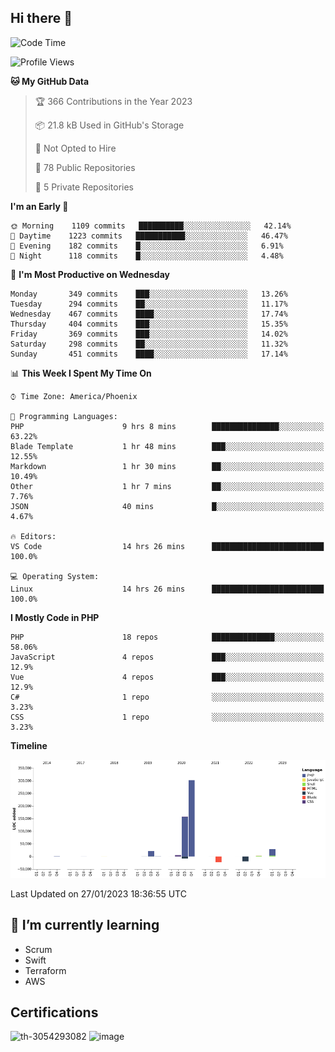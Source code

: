 ## Hi there 👋

<!--START_SECTION:waka-->
![Code Time](http://img.shields.io/badge/Code%20Time-7%2C962%20hrs%2032%20mins-blue)

![Profile Views](http://img.shields.io/badge/Profile%20Views-8-blue)

**🐱 My GitHub Data** 

> 🏆 366 Contributions in the Year 2023
 > 
> 📦 21.8 kB Used in GitHub's Storage 
 > 
> 🚫 Not Opted to Hire
 > 
> 📜 78 Public Repositories 
 > 
> 🔑 5 Private Repositories  
 > 
**I'm an Early 🐤** 

```text
🌞 Morning    1109 commits   ██████████░░░░░░░░░░░░░░░   42.14% 
🌆 Daytime    1223 commits   ███████████░░░░░░░░░░░░░░   46.47% 
🌃 Evening    182 commits    █░░░░░░░░░░░░░░░░░░░░░░░░   6.91% 
🌙 Night      118 commits    █░░░░░░░░░░░░░░░░░░░░░░░░   4.48%

```
📅 **I'm Most Productive on Wednesday** 

```text
Monday       349 commits    ███░░░░░░░░░░░░░░░░░░░░░░   13.26% 
Tuesday      294 commits    ██░░░░░░░░░░░░░░░░░░░░░░░   11.17% 
Wednesday    467 commits    ████░░░░░░░░░░░░░░░░░░░░░   17.74% 
Thursday     404 commits    ███░░░░░░░░░░░░░░░░░░░░░░   15.35% 
Friday       369 commits    ███░░░░░░░░░░░░░░░░░░░░░░   14.02% 
Saturday     298 commits    ██░░░░░░░░░░░░░░░░░░░░░░░   11.32% 
Sunday       451 commits    ████░░░░░░░░░░░░░░░░░░░░░   17.14%

```


📊 **This Week I Spent My Time On** 

```text
⌚︎ Time Zone: America/Phoenix

💬 Programming Languages: 
PHP                      9 hrs 8 mins        ███████████████░░░░░░░░░░   63.22% 
Blade Template           1 hr 48 mins        ███░░░░░░░░░░░░░░░░░░░░░░   12.55% 
Markdown                 1 hr 30 mins        ██░░░░░░░░░░░░░░░░░░░░░░░   10.49% 
Other                    1 hr 7 mins         ██░░░░░░░░░░░░░░░░░░░░░░░   7.76% 
JSON                     40 mins             █░░░░░░░░░░░░░░░░░░░░░░░░   4.67%

🔥 Editors: 
VS Code                  14 hrs 26 mins      █████████████████████████   100.0%

💻 Operating System: 
Linux                    14 hrs 26 mins      █████████████████████████   100.0%

```

**I Mostly Code in PHP** 

```text
PHP                      18 repos            ██████████████░░░░░░░░░░░   58.06% 
JavaScript               4 repos             ███░░░░░░░░░░░░░░░░░░░░░░   12.9% 
Vue                      4 repos             ███░░░░░░░░░░░░░░░░░░░░░░   12.9% 
C#                       1 repo              ░░░░░░░░░░░░░░░░░░░░░░░░░   3.23% 
CSS                      1 repo              ░░░░░░░░░░░░░░░░░░░░░░░░░   3.23%

```


**Timeline**

![Chart not found](https://raw.githubusercontent.com/mikebronner/mikebronner/master/charts/bar_graph.png) 


 Last Updated on 27/01/2023 18:36:55 UTC
<!--END_SECTION:waka-->

<!--
**mikebronner/mikebronner** is a ✨ _special_ ✨ repository because its `README.md` (this file) appears on your GitHub profile.

Here are some ideas to get you started:

- 🔭 I’m currently working on ...
- 🌱 I’m currently learning ...
- 👯 I’m looking to collaborate on ...
- 🤔 I’m looking for help with ...
- 💬 Ask me about ...
- 📫 How to reach me: ...
- 😄 Pronouns: ...
- ⚡ Fun fact: ...
-->

## 🌱 I’m currently learning

- Scrum
- Swift
- Terraform
- AWS

## Certifications

![th-3054293082](https://user-images.githubusercontent.com/1791050/208267034-c5006f82-ae89-41eb-9478-7106c5aba070.jpg)          ![image](https://user-images.githubusercontent.com/1791050/208267032-13c8c426-f627-448d-b23e-e3dd74b6712a.png)

